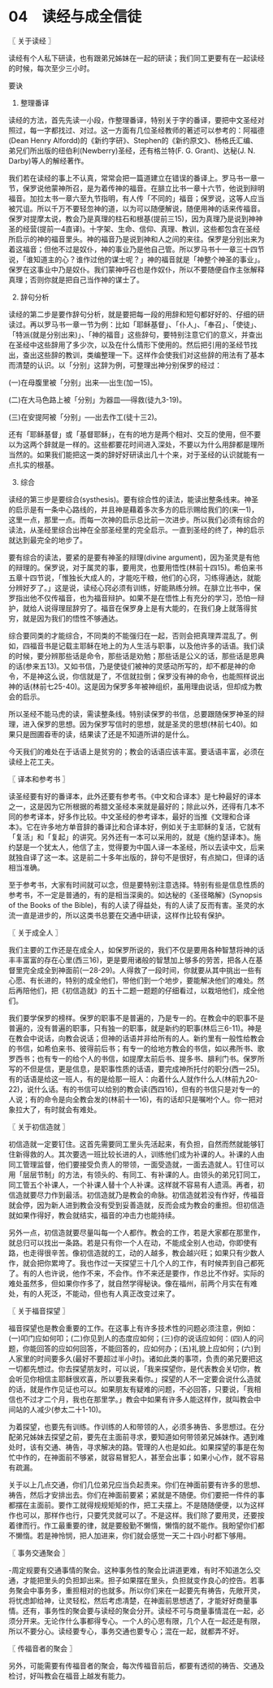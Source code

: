 # 04　读经与成全信徒



〖 关于读经 〗

读经有个人私下研读，也有跟弟兄姊妹在一起的研读；我们同工更要有在一起读经的时候，每次至少三小时。

要诀

1. 整理番译

读经的方法，首先先读一小段，作整理番译，特别关于字的番译，要把中文圣经对照过，每一字都找过、对过。这一方面有几位圣经教师的著述可以参考的：阿福德(Dean Henry Alfordd)的《新约字研》、Stephen的《新约原文》、杨格氏汇编、弟兄们所出版的纽伯利(Newberry)圣经，还有格兰特(F. G. Grant)、达秘(J. N. Darby)等人的解经著作。

我们若在读经的事上不认真，常常会把一篇道建立在错误的番译上。罗马书一章一节，保罗说他蒙神所召，是为着传神的福音。在腓立比书一章十六节，他说到辩明福音。加拉太书一章六至九节指明，有人传「不同的」福音；保罗说，这等人应当被咒诅。所以千万不要轻忽神的道，以为可以随便解说，随便用神的话来传福音。保罗对提摩太说，教会乃是真理的柱石和根基(提前三15)，因为真理乃是说到神神圣的经营(提前一4直译)。十字架、生命、信仰、真理、教训，这些都包含在圣经所启示的神的福音里头。神的福音乃是说到神和人之间的来往。保罗是分别出来为着这福音；但他不过是奴仆，神的事业乃是他自己管。所以罗马书十一章三十四节说，「谁知道主的心？谁作过他的谋士呢？」神的福音就是「神整个神圣的事业」。保罗在这事业中乃是奴仆。我们蒙神呼召也是作奴仆，所以不要随便自作主张解释真理；否则你就是把自己当作神的谋士了。

2. 辞句分析

读经的第二步是要作辞句分析，就是要把每一段的用辞和短句都好好的、仔细的研读过。再以罗马书一章一节为例：比如「耶稣基督」、「仆人」、「奉召」、「使徒」、「特派(就是分别出来)」、「神的福音」这些辞句，要特别注意它们的意义，并查出在圣经中这些辞用了多少次，以及在什么情形下使用的。然后把引用的圣经节找出，查出这些辞的教训，类编整理一下。这样作会使我们对这些辞的用法有了基本而清楚的认识。以「分别」这辞为例，可整理出神分别保罗的经过：

(一)在母腹里被「分别」出来──出生(加一15)。

(二)在大马色路上被「分别」为器皿──得救(徒九3-19)。

(三)在安提阿被「分别」──出去作工(徒十三2)。

还有「耶稣基督」或「基督耶稣」，在有的地方是两个相对、交互的使用，但不要以为这两个辞就是一样的。这些都要花时间进入深处，不要以为什么用辞都是理所当然的。如果我们能把这一类的辞好好研读出几十个来，对于圣经的认识就能有一点扎实的根基。

3. 综合

读经的第三步是要综合(systhesis)。要有综合性的读法，能读出整条线来。神圣的启示是有一条中心路线的，并且神是藉着多次多方的启示赐给我们的(来一1)，这里一点，那里一点。而每一次神的启示总比前一次进步。所以我们必须有综合的读法，从圣经里综合出神在全部圣经里的完全启示。一直到圣经的终了，神的启示就达到最完全的地步了。

要有综合的读法，要紧的是要有神圣的辩理(divine argument)，因为圣灵是有他的辩理的。保罗说，对于属灵的事，要用灵，也要用悟性(林前十四15)。希伯来书五章十四节说，「惟独长大成人的，才能吃干粮，他们的心窍，习练得通达，就能分辨好歹了。」这是说，读经心窍必须有训练，好能熟练分辨。在腓立比书中，保罗指出他不仅传福音，也为福音辩护。如果不是在悟性上有充分的学习，恐怕一辩护，就给人说得理屈辞穷了。福音在保罗身上是有大能的，在我们身上就落得贫穷，就是因为我们的悟性不够通达。

综合要同类的才能综合，不同类的不能强归在一起，否则会把真理弄混乱了。例如，四福音书是记载主耶稣在地上的为人生活与职事，以及他许多的话语。我们读的时候，要分辨那些话是命令，那些话是劝勉；那些话是公义的话，那些话是恩典的话(参来五13)。又如书信，乃是使徒们被神的灵感动所写的，却不都是神的命令，不是神这么说，你信就是了，不信就拉倒；保罗没有神的命令，也能照样说出神的话(林前七25-40)。这是因为保罗多年被神组织，虽用理由说话，但却成为教会的启示。

所以圣经不能马虎的读，需读整条线。特别读保罗的书信，总要跟随保罗神圣的辩理，进入保罗的思想。因为保罗写信时的思想，就是圣灵的思想(林前七40)。如果只是囫圃昋枣的读，结果读了还是不知道所讲的是什么。

今天我们的难处在于话语上是贫穷的；教会的话语应该丰富。要话语丰富，必须在读经上花工夫。



〖 译本和参考书 〗

读圣经要有好的番译本，此外还要有参考书。《中文和合译本》是七种最好的译本之一，这是因为它所根据的希腊文圣经本来就是最好的；除此以外，还得有几本不同的参考译本，好多作比较。中文圣经的参考译本，最好的当推《文理和合译本》。它在许多地方单音辞的番译比和合译本好，例如关于主耶稣的复活，它就有「复活」和「复起」的讲究。另外还有一本可以采用的，就是《施约瑟译本》。施约瑟是一个犹太人，他信了主，觉得要为中国人译一本圣经，所以去读中文，后来就独自译了这一本。这是前二十多年出版的，辞句不是很好，有点拗口，但译的话相当准确。

至于参考书，大家有时间就可以念，但是要特别注意选择。特别有些是信息性质的参考书，不一定是普通的，有的是相当深奥的。如达秘的《圣径略解》(Synopsis of the Books of the Bible)，有的人读了得益处，有的人读了反而有害。圣灵的水流一直是进步的，所以这类书总要在交通中研读，这样作比较有保护。



〖 关于成全人 〗

我们主要的工作还是在成全人，如保罗所说的，我们不仅是要用各种智慧将神的话丰丰富富的存在心里(西三16)，更是要用诸般的智慧加上够多的劳苦，把各人在基督里完全成全到神面前(一28-29)。人得救了一段时间，你就要从其中挑出一些有心愿、有长进的，特别的成全他们，带他们到一个地步，要能解决他们的难处。然后再陪他们，把《初信造就》的五十二题一题题的仔细看过，以栽培他们，成全他们。

我们要学保罗的榜样。保罗的职事不是普遍的，乃是专一的。在教会中的职事不是普遍的，没有普遍的职事，只有独一的职事，就是新约的职事(林后三6-11)。神是在教会中说话，向教会说话；但神的话语并非给所有的人。新约里有一般性给教会的书信，如希伯来书、彼得前后书；有专一的给地方教会的书信，如以弗所书、歌罗西书；也有专一的给个人的书信，如提摩太前后书、提多书、腓利门书。保罗所写的不但是信，更是信息，是职事性质的话语，要完成神所托付的职分(西一25)。有的话语是给这一班人，有的是给那一班人：向着什么人就作什么人(林前九20-22)，说什么话。有的书信可以给别的教会读(西四16)，但有的书信只是对专一的人说；有的命令是向全教会发的(林前十一16)，有的话却只是嘱咐个人。你一把对象拉大了，有时就会有难处。



〖 关于初信造就 〗

初信造就一定要钉住。这首先需要同工里头先活起来，有负担，自然而然就能够钉住新得救的人。其次要选一班比较长进的人，训练他们成为补课的人。补课的人由同工管理监督，他们要接受负责人的带领，一面受造就，一面去造就人。钉住可以用「层层节制」的方法，有领头的、有同工、有补课的人。由领头的弟兄钉同工，同工管五个补课人，一个补课人替十个人补课。这样就不容易有人遗滆。再者，初信造就要尽力作到最活。初信造就乃是教会的命脉。初信造就若没有作好，传福音就会停，因为新人进到教会没有受到妥善造就，反而会成为教会的重担。但初信造就如果作得好，教会就结实，福音的冲击力也能持续。

另外一点，初信造就要尽量叫每一个人都作。教会的工作，若是大家都在那里作，就总归可以找出一条路。若是只有你一个人在动，不能成全别人也动，你即使有路，也走得很辛苦。像初信造就的工，动的人越多，教会越兴旺；如果只有少数人作，就会把你累垮了。我也作过一天探望三十几个人的工作，有时候弄到自己都死了。有的人也许说，他作不来，不会作。作不来还是要作，作总比不作好。实际的难处虽然多，但如果你作多了，就自然学得秘诀。像在福州，前两个月实在有难处，有的人死泛，不能动，但也有人真正改变过来了。



〖 关于福音探望 〗

福音探望也是教会重要的工作。在这事上有许多技术性的问题必须注意，例如：(一)叩门应如何叩；(二)你见到人的态度应如何；(三)你的说话应如何：(四)人的问题，你能回答的应如何回答，不能回答的，应如何办；(五)礼貌上应如何；(六)到人家里的时间要多久(最好不要超过半小时)。诸如此类的事项，负责的弟兄要把这一切都先想过。你去探望朋友时，可以说，「我来探望你，是代表教会关切你，教会听见你相信主耶稣很欢喜，所以要我来看你。」探望的人不一定要会说什么造就的话，就是作作见证也可以。如果朋友有疑难的问题，不必回答，只要说，「我相信也不过才二个月，我也在那里学。」教会中如果有许多人能这样作，就叫教会中间站的人减少(参太二十1-10)。

为着探望，也要先有训练。作训练的人和带领的人，必须多祷告、多思想过。在分配弟兄姊妹去探望之前，要先在主面前寻求，要知道如何带领弟兄姊妹作。遇到难处时，该有交通、祷告，寻求解决的路。管理的人也是如此。如果探望的事是在匆忙中作的，在神面前不够紧，就容易冒犯人，甚至会出事；如果小心作，就不容易有疏漏。

关于以上几点交通，你们几位弟兄应当负起责来。你们在神面前要有许多的思想、祷告，然后才安排出去。你们在神面前要紧；紧就是不随便。你们要把一件件的事都摆在主面前。要作工就得规规矩矩的作，把工夫摆上。不是随随便便，以为这样作也可以，那样作也行，只要凭灵就可以了。不是这样。我们除了要用灵，还要按着律而行。作工最重要的律，就是要殷勤不懒惰，懒惰的就不能作。我盼望你们都不懒惰。若是神怜悯，把人加进来，你们就会感觉一天二十四小时都下够用。



〖 事务交通聚会 〗

-周定规要有交通事情的聚会。这种事务性的聚会比讲道更难，有时不知道怎么交通，才能把里头的负担卸出来。担子如果摆在里头，负担就变作良心的控告。若事务聚会中事务多，重担相对的也就多。所以你们来在一起要先有祷告，先敞开灵，将忧虑卸给神，让灵轻松，然后考虑凊楚，在神面前思想透了，才能好好商量事情。还有，事务性的聚会要与读经的聚会分开。读经不可与商量事情混在一起，必须分开来。无论作什么事都得专心。一个人的心思有限，几个人在一起还是有限，所以不要分心。读经要专心，事务交通也要专心；混在一起，就都弄不好。



〖 传福音者的聚会 〗

另外，可能需要有传福音者的聚会，每次传福音前后，都要有透彻的祷告、交通及检讨，好叫教会在福音上越发有能力。

